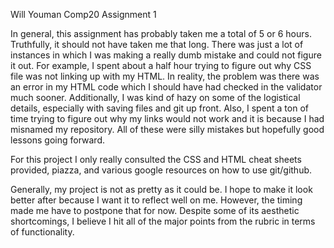 Will Youman 
Comp20 Assignment 1 

In general, this assignment has probably taken me a total of 5 or 6 hours. Truthfully, it should not have taken me that long. There was just a lot of instances in which I was making a really dumb mistake and could not figure it out. For example, I spent about a half hour trying to figure out why CSS file was not linking up with my HTML. In reality, the problem was there was an error in my HTML code which I should have had checked in the validator much sooner. Additionally, I was kind of hazy on some of the logistical details, especially with saving files and git up front. Also, I spent a ton of time trying to figure out why my links would not work and it is because I had misnamed my repository. All of these were silly mistakes but hopefully good lessons going forward.  

For this project I only really consulted the CSS and HTML cheat sheets provided, piazza, and various google resources on how to use git/github. 

Generally, my project is not as pretty as it could be. I hope to make it look better after because I want it to reflect well on me. However, the timing made me have to postpone that for now. Despite some of its aesthetic shortcomings, I believe I hit all of the major points from the rubric in terms of functionality. 

